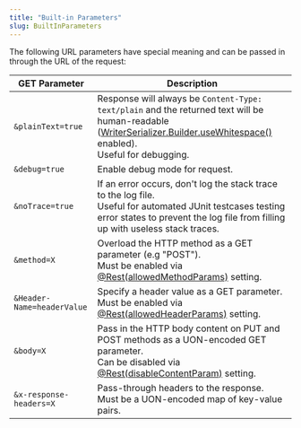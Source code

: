 ```yaml
---
title: "Built-in Parameters"
slug: BuiltInParameters
---
```


The following URL parameters have special meaning and can be passed in through the URL of the request:

| GET Parameter | Description |
|---------------|-------------|
| `&plainText=true` | Response will always be `Content-Type: text/plain` and the returned text will be human-readable ([WriterSerializer.Builder.useWhitespace()](API_DOCS/org/apache/juneau/serializer/WriterSerializer/Builder.html#useWhitespace()) enabled).<br />Useful for debugging. |
| `&debug=true` | Enable debug mode for request. |
| `&noTrace=true` | If an error occurs, don't log the stack trace to the log file.<br />Useful for automated JUnit testcases testing error states to prevent the log file from filling up with useless stack traces. |
| `&method=X` | Overload the HTTP method as a GET parameter (e.g "POST").<br />Must be enabled via [@Rest(allowedMethodParams)](API_DOCS/org/apache/juneau/rest/annotation/Rest.html#allowedMethodParams()) setting. |
| `&Header-Name=headerValue` | Specify a header value as a GET parameter.<br />Must be enabled via [@Rest(allowedHeaderParams)](API_DOCS/org/apache/juneau/rest/annotation/Rest.html#allowedHeaderParams()) setting. |
| `&body=X` | Pass in the HTTP body content on PUT and POST methods as a UON-encoded GET parameter.<br />Can be disabled via [@Rest(disableContentParam)](API_DOCS/org/apache/juneau/rest/annotation/Rest.html#disableContentParam()) setting. |
| `&x-response-headers=X` | Pass-through headers to the response.<br />Must be a UON-encoded map of key-value pairs. |
